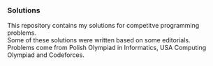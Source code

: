 ### Solutions
This repository contains my solutions for competitve programming problems.  
Some of these solutions were written based on some editorials.  
Problems come from Polish Olympiad in Informatics, USA Computing Olympiad and Codeforces.  
